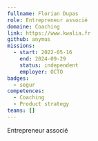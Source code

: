 ```yaml
---
fullname: Florian Dupas
role: Entrepreneur associé
domaine: Coaching
link: https://www.kwalia.fr
github: anymus
missions:
  - start: 2022-05-16
    end: 2024-09-29
    status: independent
    employer: OCTO
badges:
  - segur
competences:
  - Coaching
  - Product strategy
teams: []
---
```

Entrepreneur associé